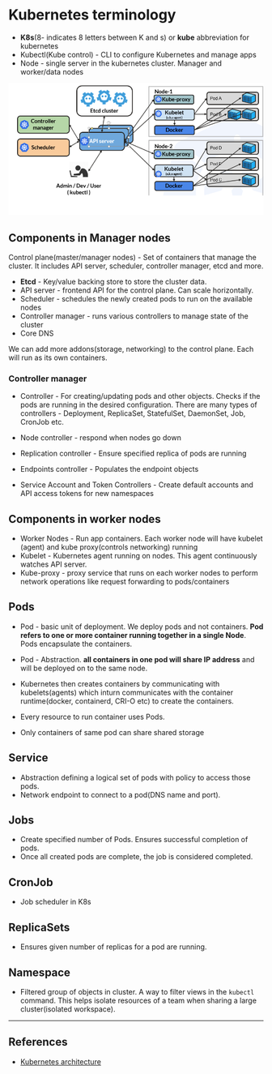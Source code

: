 # Kubernetes terminology

- **K8s**(8- indicates 8 letters between K and s) or **kube** abbreviation for kubernetes
- Kubectl(Kube control) - CLI to configure Kubernetes and manage apps
- Node - single server in the kubernetes cluster. Manager and worker/data nodes

![Kubernetes Architecture](kubernetes_architecture.webp)

## Components in Manager nodes

Control plane(master/manager nodes) - Set of containers that manage the cluster. It includes API server, scheduler, controller manager, etcd and more.

- **Etcd** - Key/value backing store to store the cluster data.
- API server - frontend API for the control plane. Can scale horizontally.
- Scheduler - schedules the newly created pods to run on the available nodes
- Controller manager - runs various controllers to manage state of the cluster
- Core DNS

We can add more addons(storage, networking) to the control plane. Each will run as its own containers.

### Controller manager

- Controller - For creating/updating pods and other objects. Checks if the pods are running in the desired configuration. There are many types of controllers - Deployment, ReplicaSet, StatefulSet, DaemonSet, Job, CronJob etc.

- Node controller - respond when nodes go down
- Replication controller - Ensure specified replica of pods are running
- Endpoints controller - Populates the endpoint objects
- Service Account and Token Controllers - Create default accounts and API access tokens for new namespaces

## Components in worker nodes

- Worker Nodes - Run app containers. Each worker node will have kubelet (agent) and kube proxy(controls networking) running
- Kubelet - Kubernetes agent running on nodes. This agent continuously watches API server.
- Kube-proxy - proxy service that runs on each worker nodes to perform network operations like request forwarding to pods/containers

## Pods

- Pod - basic unit of deployment. We deploy pods and not containers. **Pod refers to one or more container running together in a single Node**. Pods encapsulate the containers.

- Pod - Abstraction. **all containers in one pod will share IP address** and will be deployed on to the same node.
- Kubernetes then creates containers by communicating with kubelets(agents) which inturn communicates with the container runtime(docker, containerd, CRI-O etc) to create the containers.
- Every resource to run container uses Pods.
- Only containers of same pod can share shared storage

## Service

- Abstraction defining a logical set of pods with policy to access those pods.
- Network endpoint to connect to a pod(DNS name and port).

## Jobs

- Create specified number of Pods. Ensures successful completion of pods.
- Once all created pods are complete, the job is considered completed.

## CronJob

- Job scheduler in K8s

## ReplicaSets

- Ensures given number of replicas for a pod are running.

## Namespace

- Filtered group of objects in cluster. A way to filter views in the `kubectl` command. This helps isolate resources of a team when sharing a large cluster(isolated workspace).

---

## References

- [Kubernetes architecture](https://cheatography.com/gauravpandey44/cheat-sheets/kubernetes-k8s/)
